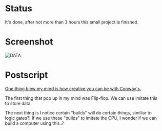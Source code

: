 # Status
It's done, after not more than 3 hours this small project is finished.

# Screenshot
![DATA](https://github.com/nvatuan/Conways-Game-of-Life_mytake/blob/master/2019-07-13-02-12-59.gif)

# Postscript
[One thing blew my mind is how creative you can be with Conway's.](http://golly.sourceforge.net/)

The first thing that pop up in my mind was Flip-flop. We can use imitate this to store data.

The next thing is I notice certain "builds" will do certain things, similiar to logic gates?! If we use these "builds" to imitate the CPU, I wonder if we can build a computer using this..?

